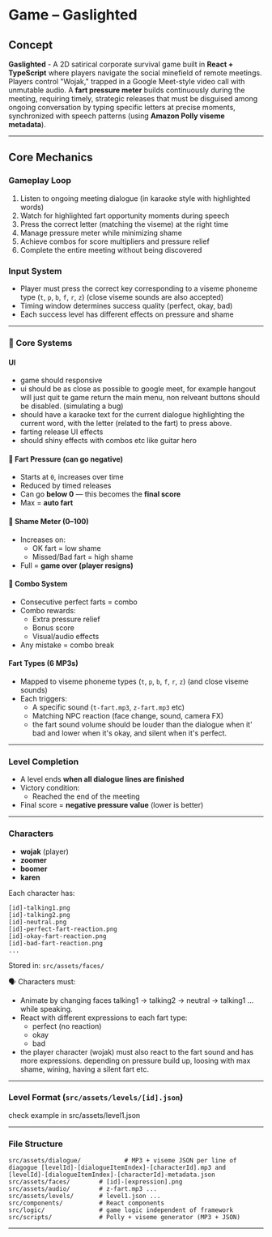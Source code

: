 # Game – **Gaslighted**

## Concept
**Gaslighted** - A 2D satirical corporate survival game built in **React + TypeScript** where players navigate the social minefield of remote meetings. Players control "Wojak," trapped in a Google Meet-style video call with unmutable audio. A **fart pressure meter** builds continuously during the meeting, requiring timely, strategic releases that must be disguised among ongoing conversation by typing specific letters at precise moments, synchronized with speech patterns (using **Amazon Polly viseme metadata**).

---

## Core Mechanics

### Gameplay Loop
1. Listen to ongoing meeting dialogue (in karaoke style with highlighted words)
2. Watch for highlighted fart opportunity moments during speech
3. Press the correct letter (matching the viseme) at the right time
4. Manage pressure meter while minimizing shame
5. Achieve combos for score multipliers and pressure relief
6. Complete the entire meeting without being discovered

### Input System
- Player must press the correct key corresponding to a viseme phoneme type (`t`, `p`, `b`, `f`, `r`, `z`) (close viseme sounds are also accepted)
- Timing window determines success quality (perfect, okay, bad)
- Each success level has different effects on pressure and shame

---

### 🧱 Core Systems

#### UI
- game should responsive
- ui should be as close as possible to google meet, for example hangout will just quit te game return the main menu, non relveant buttons should be disabled. (simulating a bug)
- should have a karaoke text for the current dialogue highlighting the current word, with the letter (related to the fart) to press above.
- farting release UI effects
- should shiny effects with combos etc like guitar hero

#### 🔺 Fart Pressure (can go **negative**)
- Starts at `0`, increases over time
- Reduced by timed releases
- Can go **below 0** — this becomes the **final score**
- Max = **auto fart**

#### 🔻 Shame Meter (0–100)
- Increases on:
  - OK fart = low shame
  - Missed/Bad fart = high shame
- Full = **game over (player resigns)**

#### 🎯 Combo System
- Consecutive perfect farts = combo
- Combo rewards:
  - Extra pressure relief
  - Bonus score
  - Visual/audio effects
- Any mistake = combo break

#### Fart Types (6 MP3s)
- Mapped to viseme phoneme types (`t`, `p`, `b`, `f`, `r`, `z`) (and close viseme sounds)
- Each triggers:
  - A specific sound (`t-fart.mp3`, `z-fart.mp3` etc)
  - Matching NPC reaction (face change, sound, camera FX)
  - the fart sound volume should be louder than the dialogue when it' bad and lower when it's okay, and silent when it's perfect.

---

### Level Completion

- A level ends **when all dialogue lines are finished**
- Victory condition:
  - Reached the end of the meeting
- Final score = **negative pressure value** (lower is better)

---

### Characters

- **wojak** (player)
- **zoomer**
- **boomer**
- **karen**

Each character has:
```
[id]-talking1.png
[id]-talking2.png
[id]-neutral.png
[id]-perfect-fart-reaction.png
[id]-okay-fart-reaction.png
[id]-bad-fart-reaction.png
...
```

Stored in: `src/assets/faces/`

🗣️ Characters must:
- Animate by changing faces talking1 -> talking2 -> neutral -> talking1 ... while speaking.
- React with different expressions to each fart type:
  - perfect (no reaction)
  - okay
  - bad
- the player character (wojak) must also react to the fart sound and has more expressions. depending on pressure build up, loosing with max shame, wining, having a silent fart etc.

---

### Level Format (`src/assets/levels/[id].json`)

check example in src/assets/level1.json

---

### File Structure

```
src/assets/dialogue/            # MP3 + viseme JSON per line of diagogue [levelId]-[dialogueItemIndex]-[characterId].mp3 and [levelId]-[dialogueItemIndex]-[characterId]-metadata.json
src/assets/faces/        # [id]-[expression].png
src/assets/audio/        # z-fart.mp3 ...
src/assets/levels/       # level1.json ...
src/components/          # React components
src/logic/               # game logic independent of framework
src/scripts/             # Polly + viseme generator (MP3 + JSON)
```

---
